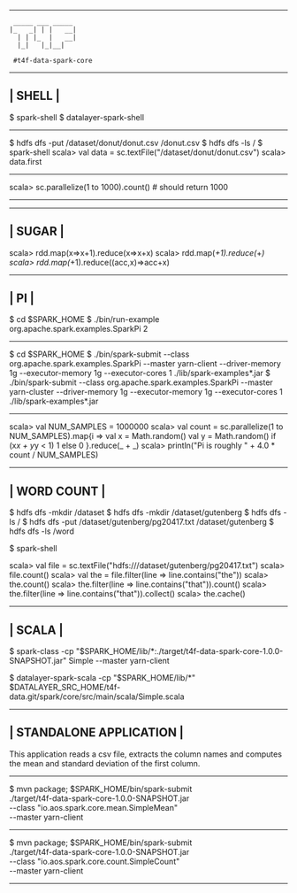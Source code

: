-------------------------------------------------------------------------------
```
 _____ ___ _____ 
|_   _| | |   __|
  | | |_  |   __|
  |_|   |_|__|   
                                                           
 #t4f-data-spark-core
```
-------------------------------------------------------------------------------
| SHELL                                                                       |
-------------------------------------------------------------------------------

$ spark-shell
$ datalayer-spark-shell

-------------------------------------------------------------------------------

$ hdfs dfs -put /dataset/donut/donut.csv /donut.csv
$ hdfs dfs -ls /
$ spark-shell
scala> val data = sc.textFile("/dataset/donut/donut.csv")
scala> data.first

-------------------------------------------------------------------------------

scala> sc.parallelize(1 to 1000).count() # should return 1000

-------------------------------------------------------------------------------

-------------------------------------------------------------------------------
| SUGAR                                                                       |
-------------------------------------------------------------------------------

scala> rdd.map(x=>x+1).reduce(x=>x+x)
scala> rdd.map(_+1).reduce(_+_)
scala> rdd.map(_+1).reduce((acc,x)=>acc+x)

-------------------------------------------------------------------------------
| PI                                                                          |
-------------------------------------------------------------------------------

$ cd $SPARK_HOME
$ ./bin/run-example org.apache.spark.examples.SparkPi 2

-------------------------------------------------------------------------------

$ cd $SPARK_HOME
$ ./bin/spark-submit --class org.apache.spark.examples.SparkPi --master yarn-client --driver-memory 1g --executor-memory 1g --executor-cores 1 ./lib/spark-examples*.jar
$ ./bin/spark-submit --class org.apache.spark.examples.SparkPi --master yarn-cluster --driver-memory 1g --executor-memory 1g --executor-cores 1 ./lib/spark-examples*.jar

-------------------------------------------------------------------------------

scala> val NUM_SAMPLES = 1000000
scala> val count = sc.parallelize(1 to NUM_SAMPLES).map{i =>
    val x = Math.random()
    val y = Math.random()
    if (x*x + y*y < 1) 1 else 0 
  }.reduce(_ + _)
scala> println("Pi is roughly " + 4.0 * count / NUM_SAMPLES)

-------------------------------------------------------------------------------
| WORD COUNT                                                                  |
-------------------------------------------------------------------------------

$ hdfs dfs -mkdir /dataset
$ hdfs dfs -mkdir /dataset/gutenberg
$ hdfs dfs -ls /
$ hdfs dfs -put /dataset/gutenberg/pg20417.txt /dataset/gutenberg
$ hdfs dfs -ls /word

$ spark-shell

scala> val file = sc.textFile("hdfs:///dataset/gutenberg/pg20417.txt")
scala> file.count()
scala> val the = file.filter(line => line.contains("the"))
scala> the.count()
scala> the.filter(line => line.contains("that")).count()
scala> the.filter(line => line.contains("that")).collect()
scala> the.cache()

-------------------------------------------------------------------------------
| SCALA                                                                       |
-------------------------------------------------------------------------------

$ spark-class -cp "$SPARK_HOME/lib/*:./target/t4f-data-spark-core-1.0.0-SNAPSHOT.jar" Simple --master yarn-client

$ datalayer-spark-scala -cp "$SPARK_HOME/lib/*" $DATALAYER_SRC_HOME/t4f-data.git/spark/core/src/main/scala/Simple.scala

-------------------------------------------------------------------------------
| STANDALONE APPLICATION                                                      |
-------------------------------------------------------------------------------

This application reads a csv file, extracts the column names and
computes the mean and standard deviation of the first column.

---

$ mvn package; $SPARK_HOME/bin/spark-submit  \
  ./target/t4f-data-spark-core-1.0.0-SNAPSHOT.jar \
  --class "io.aos.spark.core.mean.SimpleMean" \
  --master yarn-client

-------------------------------------------------------------------------------

$ mvn package; $SPARK_HOME/bin/spark-submit  \
  ./target/t4f-data-spark-core-1.0.0-SNAPSHOT.jar \
  --class "io.aos.spark.core.count.SimpleCount" \
  --master yarn-client

-------------------------------------------------------------------------------
